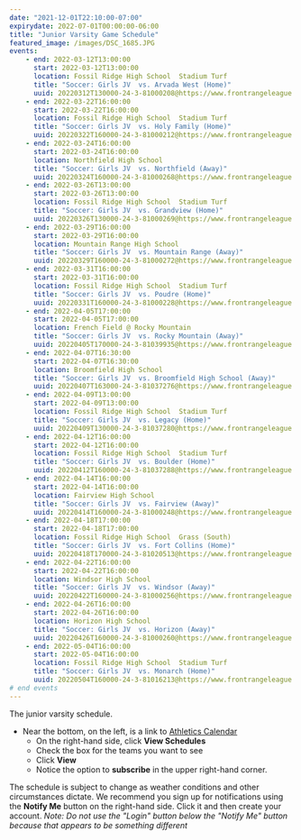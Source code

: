 ```yaml
---
date: "2021-12-01T22:10:00-07:00"
expirydate: 2022-07-01T00:00:00-06:00
title: "Junior Varsity Game Schedule"
featured_image: /images/DSC_1685.JPG
events:
    - end: 2022-03-12T13:00:00
      start: 2022-03-12T13:00:00
      location: Fossil Ridge High School  Stadium Turf
      title: "Soccer: Girls JV  vs. Arvada West (Home)"
      uuid: 20220312T130000-24-3-81000208@https://www.frontrangeleague.org
    - end: 2022-03-22T16:00:00
      start: 2022-03-22T16:00:00
      location: Fossil Ridge High School  Stadium Turf
      title: "Soccer: Girls JV  vs. Holy Family (Home)"
      uuid: 20220322T160000-24-3-81000212@https://www.frontrangeleague.org
    - end: 2022-03-24T16:00:00
      start: 2022-03-24T16:00:00
      location: Northfield High School
      title: "Soccer: Girls JV  vs. Northfield (Away)"
      uuid: 20220324T160000-24-3-81000268@https://www.frontrangeleague.org
    - end: 2022-03-26T13:00:00
      start: 2022-03-26T13:00:00
      location: Fossil Ridge High School  Stadium Turf
      title: "Soccer: Girls JV  vs. Grandview (Home)"
      uuid: 20220326T130000-24-3-81000269@https://www.frontrangeleague.org
    - end: 2022-03-29T16:00:00
      start: 2022-03-29T16:00:00
      location: Mountain Range High School
      title: "Soccer: Girls JV  vs. Mountain Range (Away)"
      uuid: 20220329T160000-24-3-81000272@https://www.frontrangeleague.org
    - end: 2022-03-31T16:00:00
      start: 2022-03-31T16:00:00
      location: Fossil Ridge High School  Stadium Turf
      title: "Soccer: Girls JV  vs. Poudre (Home)"
      uuid: 20220331T160000-24-3-81000228@https://www.frontrangeleague.org
    - end: 2022-04-05T17:00:00
      start: 2022-04-05T17:00:00
      location: French Field @ Rocky Mountain
      title: "Soccer: Girls JV  vs. Rocky Mountain (Away)"
      uuid: 20220405T170000-24-3-81039935@https://www.frontrangeleague.org
    - end: 2022-04-07T16:30:00
      start: 2022-04-07T16:30:00
      location: Broomfield High School
      title: "Soccer: Girls JV  vs. Broomfield High School (Away)"
      uuid: 20220407T163000-24-3-81037276@https://www.frontrangeleague.org
    - end: 2022-04-09T13:00:00
      start: 2022-04-09T13:00:00
      location: Fossil Ridge High School  Stadium Turf
      title: "Soccer: Girls JV  vs. Legacy (Home)"
      uuid: 20220409T130000-24-3-81037280@https://www.frontrangeleague.org
    - end: 2022-04-12T16:00:00
      start: 2022-04-12T16:00:00
      location: Fossil Ridge High School  Stadium Turf
      title: "Soccer: Girls JV  vs. Boulder (Home)"
      uuid: 20220412T160000-24-3-81037288@https://www.frontrangeleague.org
    - end: 2022-04-14T16:00:00
      start: 2022-04-14T16:00:00
      location: Fairview High School
      title: "Soccer: Girls JV  vs. Fairview (Away)"
      uuid: 20220414T160000-24-3-81000248@https://www.frontrangeleague.org
    - end: 2022-04-18T17:00:00
      start: 2022-04-18T17:00:00
      location: Fossil Ridge High School  Grass (South)
      title: "Soccer: Girls JV  vs. Fort Collins (Home)"
      uuid: 20220418T170000-24-3-81020513@https://www.frontrangeleague.org
    - end: 2022-04-22T16:00:00
      start: 2022-04-22T16:00:00
      location: Windsor High School
      title: "Soccer: Girls JV  vs. Windsor (Away)"
      uuid: 20220422T160000-24-3-81000256@https://www.frontrangeleague.org
    - end: 2022-04-26T16:00:00
      start: 2022-04-26T16:00:00
      location: Horizon High School
      title: "Soccer: Girls JV  vs. Horizon (Away)"
      uuid: 20220426T160000-24-3-81000260@https://www.frontrangeleague.org
    - end: 2022-05-04T16:00:00
      start: 2022-05-04T16:00:00
      location: Fossil Ridge High School  Stadium Turf
      title: "Soccer: Girls JV  vs. Monarch (Home)"
      uuid: 20220504T160000-24-3-81016213@https://www.frontrangeleague.org
# end events
---
```


The junior varsity schedule.

<!--more-->

* Near the bottom, on the left, is a link to [Athletics Calendar][athletic
  schedules]
    * On the right-hand side, click **View Schedules**
    * Check the box for the teams you want to see
    * Click **View**
    * Notice the option to **subscribe** in the upper right-hand corner.

The schedule is subject to change as weather conditions and other circumstances
dictate. We recommend you sign up for notifications using the **Notify Me**
button on the right-hand side. Click it and then create your account. *Note: Do
not use the "Login" button below the "Notify Me" button because that appears to
be something different*

[frh-schedules]: https://frh.psdschools.org/about-our-school/calendars-schedules
[athletic schedules]: http://www.frontrangeleague.org/g5-bin/client.cgi?G5genie=812&school_id=5
